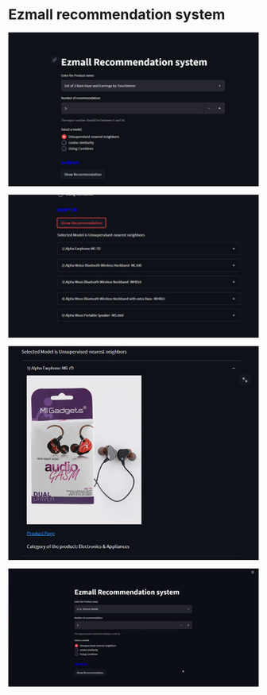# Ezmall recommendation system 

![](Output/1.png)

![](Output/2.png)

![](Output/3.png)

![](Output/streamlit.gif)
